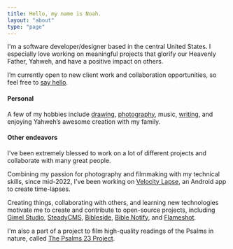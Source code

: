 ```yaml
---
title: Hello, my name is Noah.
layout: "about"
type: "page"
---
```


I'm a software developer/designer based in the central United States. I especially love working on meaningful projects that glorify our Heavenly Father, Yahweh, and have a positive impact on others.

I’m currently open to new client work and collaboration opportunities, so feel free to [say hello](mailto:hi@noahrahm.com).


#### Personal 

A few of my hobbies include [drawing](https://art.noahrahm.com), [photography](https://art.noahrahm.com/photography/), music, [writing](https://blog.noahrahm.com), and enjoying Yahweh’s awesome creation with my family.


#### Other endeavors

I've been extremely blessed to work on a lot of different projects and collaborate with many great people.

Combining my passion for photography and filmmaking with my technical skills, since mid-2022, I've been working on [Velocity Lapse](https://velocitylapse.com), an Android app to create time-lapses. 

Creating things, collaborating with others, and learning new technologies motivate me to create and contribute to open-source projects, including [Gimel Studio](https://github.com/GimelStudio), [SteadyCMS](https://steadycms.com), [Bibleside](https://bibleside.com), [Bible Notify](https://biblenotify.github.io), and [Flameshot](https://flameshot.org).

I'm also a part of a project to film high-quality readings of the Psalms in nature, called [The Psalms 23 Project](https://psalms23project.com).